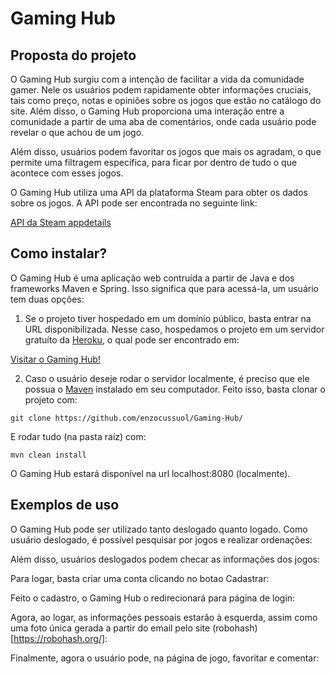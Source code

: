 # Gaming Hub

## Proposta do projeto

O Gaming Hub surgiu com a intenção de facilitar a vida da comunidade gamer. Nele os usuários podem rapidamente obter informações cruciais, tais como preço, notas e opiniões sobre os jogos que estão no catálogo do site. Além disso, o Gaming Hub proporciona uma interação entre a comunidade a partir de uma aba de comentários, onde cada usuário pode revelar o que achou de um jogo.

Além disso, usuários podem favoritar os jogos que mais os agradam, o que permite uma filtragem específica, para ficar por dentro de tudo o que acontece com esses jogos.

O Gaming Hub utiliza uma API da plataforma Steam para obter os dados sobre os jogos. A API pode ser encontrada no seguinte link:

[API da Steam appdetails](https://store.steampowered.com/api/appdetails?appids=220)

## Como instalar?

O Gaming Hub é uma aplicação web contruída a partir de Java e dos frameworks Maven e Spring. Isso significa que para acessá-la, um usuário tem duas opções: 

1) Se o projeto tiver hospedado em um domínio público, basta entrar na URL disponibilizada. Nesse caso, hospedamos o projeto em um servidor gratuíto da [Heroku](https://dashboard.heroku.com), o qual pode ser encontrado em:

[Visitar o Gaming Hub!](https://gaming-hub-pi.herokuapp.com/GamingHub)

2) Caso o usuário deseje rodar o servidor localmente, é preciso que ele possua o [Maven](https://maven.apache.org/install.html) instalado em seu computador. Feito isso, basta clonar o projeto com:

`git clone https://github.com/enzocussuol/Gaming-Hub/`

E rodar tudo (na pasta raíz) com:

`mvn clean install`

O Gaming Hub estará disponível na url localhost:8080 (localmente).

## Exemplos de uso

O Gaming Hub pode ser utilizado tanto deslogado quanto logado. Como usuário deslogado, é possível pesquisar por jogos e realizar ordenações:

Além disso, usuários deslogados podem checar as informações dos jogos:

Para logar, basta criar uma conta clicando no botao Cadastrar:

Feito o cadastro, o Gaming Hub o redirecionará para página de login:

Agora, ao logar, as informações pessoais estarão à esquerda, assim como uma foto única gerada a partir do email pelo site (robohash)[https://robohash.org/]:

Finalmente, agora o usuário pode, na página de jogo, favoritar e comentar:
